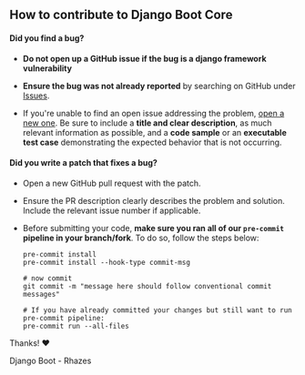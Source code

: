 ## How to contribute to Django Boot Core

#### **Did you find a bug?**

* **Do not open up a GitHub issue if the bug is a django framework vulnerability**

* **Ensure the bug was not already reported** by searching on GitHub under [Issues](https://github.com/django-boot/django-boot-core-starter/issues).

* If you're unable to find an open issue addressing the problem, [open a new one](https://github.com/django-boot/django-boot-core-starter/issues/new). Be sure to include a **title and clear description**, as much relevant information as possible, and a **code sample** or an **executable test case** demonstrating the expected behavior that is not occurring.

#### **Did you write a patch that fixes a bug?**

* Open a new GitHub pull request with the patch.

* Ensure the PR description clearly describes the problem and solution. Include the relevant issue number if applicable.

* Before submitting your code, **make sure you ran all of our `pre-commit` pipeline in your branch/fork**. To do so, follow the steps below:

  ```shell
  pre-commit install
  pre-commit install --hook-type commit-msg

  # now commit
  git commit -m "message here should follow conventional commit messages"

  # If you have already committed your changes but still want to run pre-commit pipeline:
  pre-commit run --all-files
  ```

Thanks! :heart:

Django Boot - Rhazes

